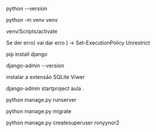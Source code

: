 python --version

python -m venv venv

venv/Scripts/activate

Se der erro( vai dar erro ) -> Set-ExecutionPolicy Unrestrict

pip install django

django-admin --version

instalar a extensão SQLite Viwer

django-admin startproject aula .

python manage.py runserver

python manage.py migrate

python manage.py createsuperuser
ronyynor2